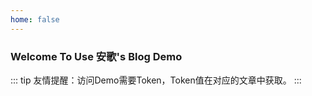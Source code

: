 ```yaml
---
home: false
---
```


### Welcome To Use 安歌's Blog Demo

::: tip
友情提醒：访问Demo需要Token，Token值在对应的文章中获取。
:::
